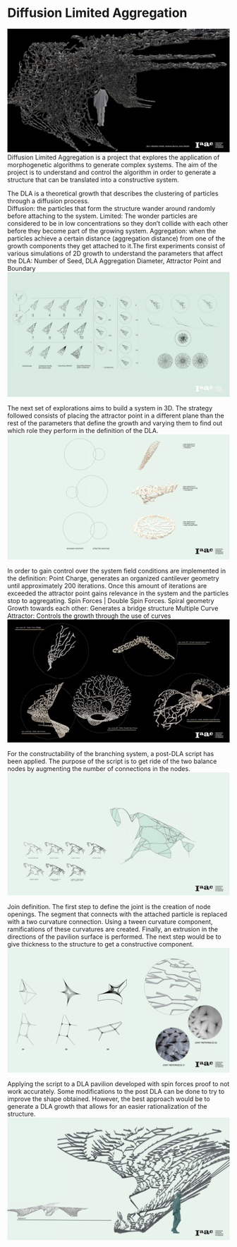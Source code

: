 # Diffusion Limited Aggregation

![Principals](./doc/Presentation/00.jpg)
Diffusion Limited Aggregation is a project that explores the application of morphogenetic algorithms to generate complex systems. The aim of the project is to understand and control the algorithm in order to generate a structure that can be translated into a constructive system.

The DLA is a theoretical growth that describes the clustering of particles through a diffusion process.  
Diffusion: the particles that form the structure wander around randomly before attaching to the system.
Limited: The wonder particles are considered to be in low concentrations so they don’t collide with each other before they become part of the growing system.
Aggregation: when the particles achieve a certain distance (aggregation distance) from one of the growth components they get attached to it.The first experiments consist of various simulations of 2D growth to understand the parameters that affect the DLA: Number of Seed, DLA Aggregation Diameter, Attractor Point and Boundary
![Principals](./doc/Presentation/02.jpg)

The next set of explorations aims to build a system in 3D. The strategy followed consists of placing the attractor point in a different plane than the rest of the parameters that define the growth and varying them to find out which role they perform in the definition of the DLA.
![Principals](./doc/Presentation/03.jpg)

In order to gain control over the system field conditions are implemented in the definition:
Point Charge, generates an organized cantilever geometry until approximately 200 iterations. Once this amount of iterations are exceeded the attractor point gains relevance in the system and the particles stop to aggregating.
Spin Forces | Double Spin Forces. Spiral geometry
Growth towards each other: Generates a bridge structure
Multiple Curve Attractor: Controls the growth through the use of curves
![Principals](./doc/Presentation/04.jpg)

For the constructability of the branching system, a post-DLA script has been applied. The purpose of the script is to get ride of the two balance nodes by augmenting the number of connections in the nodes.
![Principals](./doc/Presentation/05.jpg)

Join definition. The first step to define the joint is the creation of node openings. The segment that connects with the attached particle is replaced with a two curvature connection. Using a tween curvature component, ramifications of these curvatures are created. Finally, an extrusion in the directions of the pavilion surface is performed. The next step would be to give thickness to the structure to get a constructive component.
![Principals](./doc/Presentation/06.jpg)

Applying the script to a DLA pavilion developed with spin forces proof to not work accurately. Some modifications to the post DLA can be done to try to improve the shape obtained. However, the best approach would be to generate a DLA growth that allows for an easier rationalization of the structure.
![Principals](./doc/Presentation/07.jpg)

